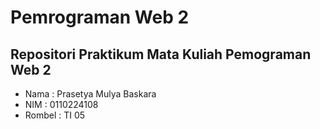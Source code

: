 # Pemrograman Web 2

## Repositori Praktikum Mata Kuliah Pemograman Web 2

- Nama : Prasetya Mulya Baskara 
- NIM : 0110224108
- Rombel : TI 05 